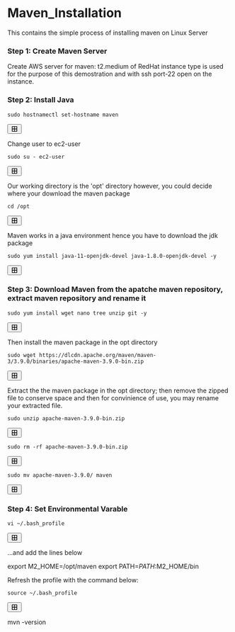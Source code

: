 # Maven_Installation
This contains the simple process of installing maven on Linux Server
### Step 1: Create Maven Server
Create AWS server for maven: t2.medium of RedHat instance type is used for the purpose of this demostration and with ssh port-22 open on the instance.
### Step 2: Install Java
<div>
  <pre><code>sudo hostnamectl set-hostname maven</code></pre>
  <button onclick="navigator.clipboard.writeText('sudo hostnamectl set-hostname maven')">
    <svg xmlns="http://www.w3.org/2000/svg" width="16" height="16" viewBox="0 0 24 24" fill="none" stroke="currentColor" stroke-width="2" stroke-linecap="round" stroke-linejoin="round"><path d="M4 4h8v8H4zM12 4h8v8h-8zM4 12h8v8H4zM12 12h8v8h-8z"/></svg>
  </button>
</div>

Change user to ec2-user
<div>
  <pre><code>sudo su - ec2-user</code></pre>
  <button onclick="navigator.clipboard.writeText('sudo su - ec2-user')">
    <svg xmlns="http://www.w3.org/2000/svg" width="16" height="16" viewBox="0 0 24 24" fill="none" stroke="currentColor" stroke-width="2" stroke-linecap="round" stroke-linejoin="round"><path d="M4 4h8v8H4zM12 4h8v8h-8zM4 12h8v8H4zM12 12h8v8h-8z"/></svg>
  </button>
</div>

Our working directory is the 'opt' directory however, you could decide where your download the maven package
<div>
  <pre><code>cd /opt</code></pre>
  <button onclick="navigator.clipboard.writeText('cd /opt')">
    <svg xmlns="http://www.w3.org/2000/svg" width="16" height="16" viewBox="0 0 24 24" fill="none" stroke="currentColor" stroke-width="2" stroke-linecap="round" stroke-linejoin="round"><path d="M4 4h8v8H4zM12 4h8v8h-8zM4 12h8v8H4zM12 12h8v8h-8z"/></svg>
  </button>
</div>

Maven works in a java environment hence you have to download the jdk package
<div>
  <pre><code>sudo yum install java-11-openjdk-devel java-1.8.0-openjdk-devel -y</code></pre>
  <button onclick="navigator.clipboard.writeText('sudo yum install java-11-openjdk-devel java-1.8.0-openjdk-devel -y')">
    <svg xmlns="http://www.w3.org/2000/svg" width="16" height="16" viewBox="0 0 24 24" fill="none" stroke="currentColor" stroke-width="2" stroke-linecap="round" stroke-linejoin="round"><path d="M4 4h8v8H4zM12 4h8v8h-8zM4 12h8v8H4zM12 12h8v8h-8z"/></svg>
  </button>
</div>

### Step 3: Download Maven from the apatche maven repository, extract maven repository and rename it
<div>
  <pre><code>sudo yum install wget nano tree unzip git -y</code></pre>
  <button onclick="navigator.clipboard.writeText('sudo yum install wget nano tree unzip git -y')">
    <svg xmlns="http://www.w3.org/2000/svg" width="16" height="16" viewBox="0 0 24 24" fill="none" stroke="currentColor" stroke-width="2" stroke-linecap="round" stroke-linejoin="round"><path d="M4 4h8v8H4zM12 4h8v8h-8zM4 12h8v8H4zM12 12h8v8h-8z"/></svg>
  </button>
</div>

Then install the maven package in the opt directory
<div>
  <pre><code>sudo wget https://dlcdn.apache.org/maven/maven-3/3.9.0/binaries/apache-maven-3.9.0-bin.zip</code></pre>
  <button onclick="navigator.clipboard.writeText('sudo wget https://dlcdn.apache.org/maven/maven-3/3.9.0/binaries/apache-maven-3.9.0-bin.zip')">
    <svg xmlns="http://www.w3.org/2000/svg" width="16" height="16" viewBox="0 0 24 24" fill="none" stroke="currentColor" stroke-width="2" stroke-linecap="round" stroke-linejoin="round"><path d="M4 4h8v8H4zM12 4h8v8h-8zM4 12h8v8H4zM12 12h8v8h-8z"/></svg>
  </button>
</div>

Extract the the maven package in the opt directory; then remove the zipped file to conserve space and then for convinience of use, you may rename your extracted file.
<div>
  <pre><code>sudo unzip apache-maven-3.9.0-bin.zip</code></pre>
  <button onclick="navigator.clipboard.writeText('sudo unzip apache-maven-3.9.0-bin.zip')">
    <svg xmlns="http://www.w3.org/2000/svg" width="16" height="16" viewBox="0 0 24 24" fill="none" stroke="currentColor" stroke-width="2" stroke-linecap="round" stroke-linejoin="round"><path d="M4 4h8v8H4zM12 4h8v8h-8zM4 12h8v8H4zM12 12h8v8h-8z"/></svg>
  </button>
</div>

<div>
  <pre><code>sudo rm -rf apache-maven-3.9.0-bin.zip</code></pre>
  <button onclick="navigator.clipboard.writeText('sudo rm -rf apache-maven-3.9.0-bin.zip')">
    <svg xmlns="http://www.w3.org/2000/svg" width="16" height="16" viewBox="0 0 24 24" fill="none" stroke="currentColor" stroke-width="2" stroke-linecap="round" stroke-linejoin="round"><path d="M4 4h8v8H4zM12 4h8v8h-8zM4 12h8v8H4zM12 12h8v8h-8z"/></svg>
  </button>
</div>

<div>
  <pre><code>sudo mv apache-maven-3.9.0/ maven</code></pre>
  <button onclick="navigator.clipboard.writeText('sudo mv apache-maven-3.9.0/ maven')">
    <svg xmlns="http://www.w3.org/2000/svg" width="16" height="16" viewBox="0 0 24 24" fill="none" stroke="currentColor" stroke-width="2" stroke-linecap="round" stroke-linejoin="round"><path d="M4 4h8v8H4zM12 4h8v8h-8zM4 12h8v8H4zM12 12h8v8h-8z"/></svg>
  </button>
</div>

### Step 4: Set Environmental Varable

<div>
  <pre><code>vi ~/.bash_profile</code></pre>
  <button onclick="navigator.clipboard.writeText('vi ~/.bash_profile')">
    <svg xmlns="http://www.w3.org/2000/svg" width="16" height="16" viewBox="0 0 24 24" fill="none" stroke="currentColor" stroke-width="2" stroke-linecap="round" stroke-linejoin="round"><path d="M4 4h8v8H4zM12 4h8v8h-8zM4 12h8v8H4zM12 12h8v8h-8z"/></svg>
  </button>
</div>
 
 ...and add the lines below
 
export M2_HOME=/opt/maven
export PATH=$PATH:$M2_HOME/bin

Refresh the profile with the command below:
<div>
  <pre><code>source ~/.bash_profile</code></pre>
  <button onclick="navigator.clipboard.writeText('source ~/.bash_profile')">
    <svg xmlns="http://www.w3.org/2000/svg" width="16" height="16" viewBox="0 0 24 24" fill="none" stroke="currentColor" stroke-width="2" stroke-linecap="round" stroke-linejoin="round"><path d="M4 4h8v8H4zM12 4h8v8h-8zM4 12h8v8H4zM12 12h8v8h-8z"/></svg>
  </button>
</div>

mvn -version
